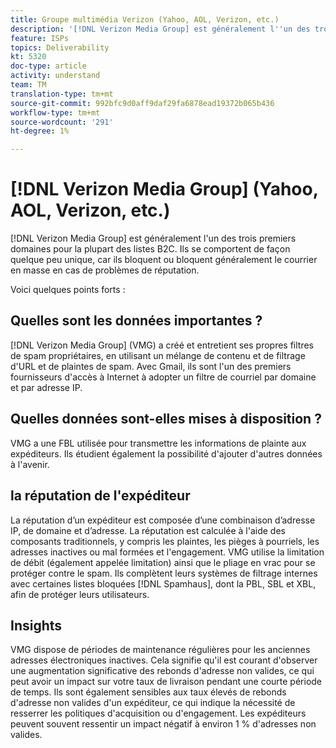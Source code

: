 ```yaml
---
title: Groupe multimédia Verizon (Yahoo, AOL, Verizon, etc.)
description: '[!DNL Verizon Media Group] est généralement l''un des trois premiers domaines pour la plupart des listes B2C. Ils se comportent de façon quelque peu unique, car ils bloquent ou bloquent généralement le courrier en masse en cas de problèmes de réputation.'
feature: ISPs
topics: Deliverability
kt: 5320
doc-type: article
activity: understand
team: TM
translation-type: tm+mt
source-git-commit: 992bfc9d0aff9daf29fa6878ead19372b065b436
workflow-type: tm+mt
source-wordcount: '291'
ht-degree: 1%

---
```



# [!DNL Verizon Media Group] (Yahoo, AOL, Verizon, etc.)

[!DNL Verizon Media Group] est généralement l&#39;un des trois premiers domaines pour la plupart des listes B2C. Ils se comportent de façon quelque peu unique, car ils bloquent ou bloquent généralement le courrier en masse en cas de problèmes de réputation.

Voici quelques points forts :

## Quelles sont les données importantes ?

[!DNL Verizon Media Group] (VMG) a créé et entretient ses propres filtres de spam propriétaires, en utilisant un mélange de contenu et de filtrage d&#39;URL et de plaintes de spam. Avec Gmail, ils sont l&#39;un des premiers fournisseurs d&#39;accès à Internet à adopter un filtre de courriel par domaine et par adresse IP.

## Quelles données sont-elles mises à disposition ?

VMG a une FBL utilisée pour transmettre les informations de plainte aux expéditeurs. Ils étudient également la possibilité d&#39;ajouter d&#39;autres données à l&#39;avenir.

## la réputation de l&#39;expéditeur

La réputation d’un expéditeur est composée d’une combinaison d’adresse IP, de domaine et d’adresse. La réputation est calculée à l&#39;aide des composants traditionnels, y compris les plaintes, les pièges à pourriels, les adresses inactives ou mal formées et l&#39;engagement. VMG utilise la limitation de débit (également appelée limitation) ainsi que le pliage en vrac pour se protéger contre le spam. Ils complètent leurs systèmes de filtrage internes avec certaines listes bloquées [!DNL Spamhaus], dont la PBL, SBL et XBL, afin de protéger leurs utilisateurs.

## Insights

VMG dispose de périodes de maintenance régulières pour les anciennes adresses électroniques inactives. Cela signifie qu&#39;il est courant d&#39;observer une augmentation significative des rebonds d&#39;adresse non valides, ce qui peut avoir un impact sur votre taux de livraison pendant une courte période de temps. Ils sont également sensibles aux taux élevés de rebonds d&#39;adresse non valides d&#39;un expéditeur, ce qui indique la nécessité de resserrer les politiques d&#39;acquisition ou d&#39;engagement. Les expéditeurs peuvent souvent ressentir un impact négatif à environ 1 % d&#39;adresses non valides.
